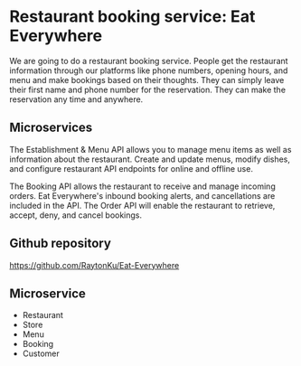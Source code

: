 # Restaurant booking service: Eat Everywhere

We are going to do a restaurant booking service. People get the restaurant information through our platforms like phone numbers, opening hours, and menu and make bookings based on their thoughts. They can simply leave their first name and phone number for the reservation. They can make the reservation any time and anywhere.

## Microservices

The Establishment & Menu API allows you to manage menu items as well as information about the restaurant. Create and update menus, modify dishes, and configure restaurant API endpoints for online and offline use.

The Booking API allows the restaurant to receive and manage incoming orders. Eat Everywhere's inbound booking alerts, and cancellations are included in the API. The Order API will enable the restaurant to retrieve, accept, deny, and cancel bookings.

## Github repository

https://github.com/RaytonKu/Eat-Everywhere

## Microservice

- Restaurant
- Store
- Menu
- Booking
- Customer

